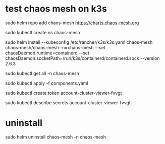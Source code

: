# test chaos mesh on k3s

sudo helm repo add chaos-mesh https://charts.chaos-mesh.org

sudo kubectl create ns chaos-mesh

sudo helm install --kubeconfig /etc/rancher/k3s/k3s.yaml chaos-mesh chaos-mesh/chaos-mesh -n=chaos-mesh --set chaosDaemon.runtime=containerd --set chaosDaemon.socketPath=/run/k3s/containerd/containerd.sock --version 2.6.3

sudo kubectl get all -n chaos-mesh

sudo kubectl apply -f components.yaml

sudo kubectl create token account-cluster-viewer-fvvgt

sudo kubectl describe secrets account-cluster-viewer-fvvgt

# uninstall

sudo helm uninstall chaos-mesh -n chaos-mesh